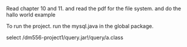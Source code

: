 Read chapter 10 and 11. and read the pdf for the file system. and do the hallo world example


To run the project. run the mysql.java in the global package.


select 
/dm556-project1/query.jar!/query/a.class

